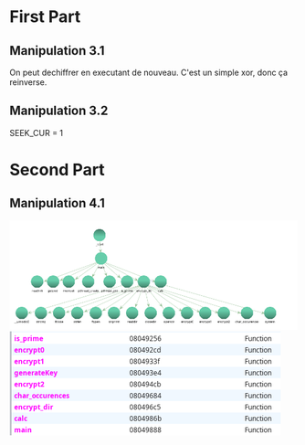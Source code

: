 # First Part

## Manipulation 3.1

On peut dechiffrer en executant de nouveau. C'est un simple xor, donc ça reinverse.

## Manipulation 3.2

SEEK_CUR = 1

# Second Part

## Manipulation 4.1
![alt text](image.png)
![alt text](image-1.png)
